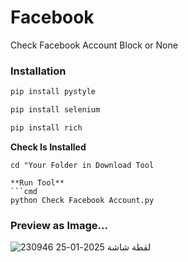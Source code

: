 # Facebook
Check Facebook Account Block or None

### Installation

```python
pip install pystyle
```
```python
pip install selenium
```
```python
pip install rich
```
**Check Is Installed**
```shell
cd "Your Folder in Download Tool
```
```shell
**Run Tool**
```cmd
python Check Facebook Account.py
```


### Preview as Image...
![لقطة شاشة 2025-01-25 230946](https://github.com/user-attachments/assets/6fa29ba5-f3af-4f97-a310-d059da03967e)


